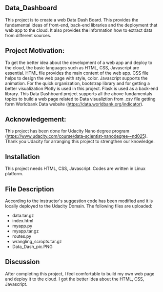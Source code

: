 ## Data_Dashboard
This project is to create a web Data Dash Board. This provides the fundamental ideas of front-end, back-end libraries and the deployment that web app to the cloud. It also provides the information how to extract data from different sources.  

## Project Motivation:
To get the better idea about the development of a web app and deploy to the cloud, the basic languages such as HTML, CSS, Javascript are essential. HTML file provides the main content of the web app. CSS file helps to design the web page with style, color. Javascript supports the animation. For the quick organization, bootstrap library and for getting a better visualization Plotly is used in this project. Flask is used as a back-end library. This Data Dashboard project supports all the above fundamentals topics to build a web page related to Data visualiztion from .csv file getting form Worldbank Data website (https://data.worldbank.org/indicator).

## Acknowledgement:
This project has been done for Udacity Nano degree program (https://www.udacity.com/course/data-scientist-nanodegree--nd025). Thank you Udacity for arranging this project to strengthen our knowledge. 

## Installation
This project needs HTML, CSS, Javascript. Codes are written in Linux platform.

## File Description
According to the instructor's suggestion code has been modified and it is locally deployed to the Udacity Domain.
The following files are uploaded:
- data.tar.gz
- index.html
- myapp.py
- myapp.tar.gz
- routes.py
- wrangling_scropts.tar.gz
- Data_Dash_pic.PNG

## Discussion
After completing this project, I feel comfortable to build my own web page and deploy it to the cloud. I got the better idea about the HTML, CSS, Javascript.

